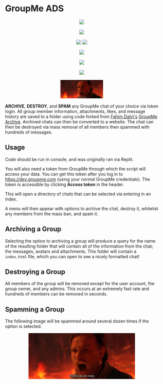 # GroupMe ADS

<p align="center"><img src="https://coursedesignmatters.wordpress.com/wp-content/uploads/2016/12/groupme2012.png" height="50px"></img></p>

<p align="center"><img src="https://openclipart.org/image/800px/svg_to_png/211761/matt-icons_go-down.png" height="40px" style="line-height:50px"></img></p>

<p align="center"><img src="https://upload.wikimedia.org/wikipedia/commons/thumb/c/c9/JSON_vector_logo.svg/320px-JSON_vector_logo.svg.png" height="50px"></img> 
                  <img src="https://upload.wikimedia.org/wikipedia/commons/thumb/6/61/HTML5_logo_and_wordmark.svg/240px-HTML5_logo_and_wordmark.svg.png" height="50px"></img>
</p>

<p align="center"><img src="https://openclipart.org/image/800px/svg_to_png/211761/matt-icons_go-down.png" height="40px" style="line-height:50px"></img></p>

<p align="center"><img src="https://assets.stickpng.com/images/580b585b2edbce24c47b266b.png" height="60px" style="line-height:50px"></img></p>

<p align="center"><img src="https://openclipart.org/image/800px/svg_to_png/211761/matt-icons_go-down.png" height="40px" style="line-height:50px"></img></p>

<p align="center"><img src="assets/svc1tf91ugrz.jpg" height="60px" style="line-height:50px"></img></p>

**ARCHIVE**, **DESTROY**, and **SPAM** any GroupMe chat of your choice via token login. All group member information, attachments, likes, and message history are saved to a folder using code forked from [Fahim Dalvi's](https://github.com/fdalvi/) [GroupMe Archive](https://github.com/fdalvi/groupme-archiver). Archived chats can then be converted to a website. The chat can then be destroyed via mass removal of all members then spammed with hundreds of messages.

## Usage
Code should be run in console, and was originally ran via Replit.

You will also need a token from GroupMe through which the script will access your data. You can get this token after you log in to https://dev.groupme.com (using your normal GroupMe credentials). The token is accessible by clicking **Access token** in the header. 

This will open a directory of chats that can be selected via entering in an index.

A menu will then appear with options to archive the chat, destroy it, whitelist any members from the mass ban, and spam it.

## Archiving a Group
Selecting the option to archiving a group will produce a query for the name of the resulting folder that will contain all of the information from the chat; the messages, avatars and attachments.
This folder will contain a `index.html` file, which you can open to see a nicely formatted chat!

## Destroying a Group
All members of the group will be removed except for the user account, the group owner, and any admins. This occurs at an extremely fast rate and hundreds of members can be removed in seconds.

## Spamming a Group
The following image will be spammed around several dozen times if the option is selected.

<p align="center"><img src="assets/svc1tf91ugrz.jpg" height="150px" style="line-height:50px"></img></p>
